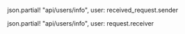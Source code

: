 json.partial! "api/users/info", user: received_request.sender 

json.partial! "api/users/info", user: request.receiver 